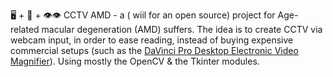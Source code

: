 🖥️ + 🎥 + 👁️👁️ CCTV AMD - a ( wiil for an open source) project for Age-related macular degeneration (AMD) suffers. The idea is to create CCTV via webcam input, in order to ease reading, instead of buying expensive commercial setups (such as the [DaVinci Pro Desktop Electronic Video Magnifier](https://www.youtube.com/watch?v=_KK6qxrCp08)).
Using mostly the OpenCV & the Tkinter modules.
